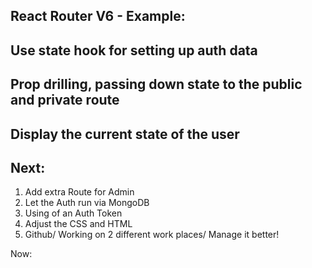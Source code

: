 ## React Router V6 - Example:

## Use state hook for setting up auth data

## Prop drilling, passing down state to the public and private route

## Display the current state of the user

## Next:
1. Add extra Route for Admin
2. Let the Auth run via MongoDB
3. Using of an Auth Token 
4. Adjust the CSS and HTML
5. Github/ Working on 2 different work places/ Manage it better!

Now: 